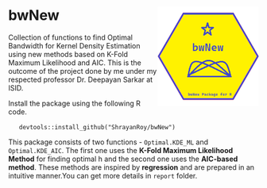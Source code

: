 # bwNew <img src="man/logo.png" style="float:right; height:200px;" />
Collection of functions to find Optimal Bandwidth for Kernel Density Estimation using new methods based on K-Fold Maximum Likelihood and AIC. 
This is the outcome of the project done by me under my respected professor Dr. Deepayan Sarkar at ISID. 

Install the package using the following R code.
```{r,eval = F}
   devtools::install_github("ShrayanRoy/bwNew")
```

This package consists of two functions -  `Optimal.KDE_ML` and `Optimal.KDE_AIC`. The first one uses the **K-Fold Maximum Likelihood Method** for finding optimal h 
and the second one uses the **AIC-based method**. These methods are inspired by **regression** and are prepared in an intuitive manner.You can get more details in 
`report` folder.

